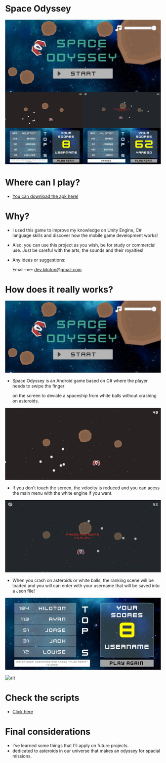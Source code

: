 # Space Odyssey #

![alt](https://github.com/devkiloton/SpaceOdyssey/blob/master/SpaceOdyssey/Assets/DefaultIcon/GitHubREADME/Space_Odyssey_README_img.png)

# Where can I play?

- [You can download the apk here!](https://github.com/devkiloton/SpaceOdyssey/raw/master/space_odissey_apk.apk)

# Why? 

- I used this game to improve my knowledge on Unity Engine, C# language skills and discover how the mobile game development works!

- Also, you can use this project as you wish, be for study or commercial use. Just be careful with the arts, the sounds and their royalties! 

- Any ideas or suggestions:

  Email-me: dev.kiloton@gmail.com

# How does it really works?

![alt](https://github.com/devkiloton/SpaceOdyssey/blob/master/SpaceOdyssey/Assets/DefaultIcon/GitHubREADME/Screenshot_20210707-091625.jpg)

- Space Odyssey is an Android game based on C# where the player needs to swipe the finger

  on the screen to deviate a spaceship from white balls without crashing on asteroids.

![alt](https://github.com/devkiloton/SpaceOdyssey/blob/master/SpaceOdyssey/Assets/DefaultIcon/GitHubREADME/Screenshot_20210707-091600.jpg)

- If you don't touch the screen, the velocity is reduced and you can acess the main menu with the white engine if you want. 

![alt](https://github.com/devkiloton/SpaceOdyssey/blob/master/SpaceOdyssey/Assets/DefaultIcon/GitHubREADME/Screenshot_20210707-093429.jpg)

- When you crash on asteroids or white balls, the ranking scene will be loaded and you will can enter with your username that will be saved into a Json file!

![alt](https://github.com/devkiloton/SpaceOdyssey/blob/master/SpaceOdyssey/Assets/DefaultIcon/GitHubREADME/Screenshot_20210707-091518.jpg)

![alt](https://github.com/devkiloton/SpaceOdyssey/blob/master/SpaceOdyssey/Assets/DefaultIcon/GitHubREADME/2021-07-07.jpg)

# Check the scripts

- [Click here](https://github.com/devkiloton/SpaceOdyssey/tree/master/SpaceOdyssey/Assets/Scripts)

# Final considerations

- I've learned some things that I'll apply on future projects.
- dedicated to asteroids in our universe that makes an odyssey for spacial missions.

